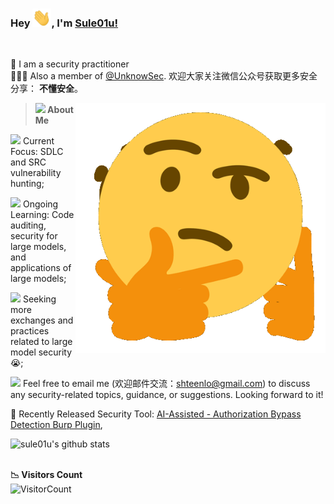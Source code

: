 ### Hey <img src="https://raw.githubusercontent.com/ABSphreak/ABSphreak/master/gifs/Hi.gif" width="30px">, I'm [Sule01u!](https://suleo.wang) 
<br />

🚀 I am a security practitioner <br />
🙍🏽‍♂️ Also a member of [@UnknowSec](https://github.com/Unkn0wSec). 欢迎大家关注微信公众号获取更多安全分享： **不懂安全**。

  <img align="right" alt="GIF" src="https://github.com/deut-erium/deut-erium/raw/master/assets/hmm.gif" width="400px" />
  
> **<img src="https://media.giphy.com/media/ObNTw8Uzwy6KQ/giphy.gif" width="50px">&nbsp;About Me**

<img src="https://media.giphy.com/media/j1sGG7gbue5o2gS31X/giphy.gif" width="30px">&nbsp;Current Focus: SDLC and SRC vulnerability hunting;

<img src="https://media.giphy.com/media/gicLJtvYJlEh0LSdCl/giphy.gif" width="30px">&nbsp;Ongoing Learning: Code auditing, security for large models, and applications of large models;

<img src="https://media.giphy.com/media/1AgViXhq0ZzOZyYfHV/giphy.gif" width="30px">&nbsp;Seeking more exchanges and practices related to large model security😭;

<img src="https://media.giphy.com/media/1Bek3O06EXr6YaBcLy/giphy.gif" width="30px">&nbsp;Feel free to email me (欢迎邮件交流：shteenlo@gmail.com) to discuss any security-related topics, guidance, or suggestions. Looking forward to it!

🌟 Recently Released Security Tool: [AI-Assisted - Authorization Bypass Detection Burp Plugin](https://github.com/sule01u/AutorizePro),

![sule01u's github stats](https://github-readme-stats.vercel.app/api?username=sule01u&show_icons=true&hide_border=true)

<br>**📉 Visitors Count**  
![VisitorCount](https://profile-counter.glitch.me/{sanchitvj}/count.svg)
